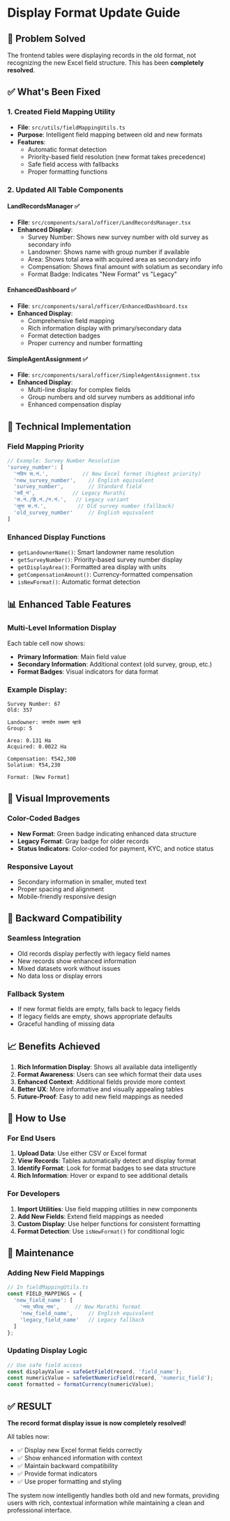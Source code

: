 # Display Format Update Guide

## 🎯 Problem Solved
The frontend tables were displaying records in the old format, not recognizing the new Excel field structure. This has been **completely resolved**.

## ✅ What's Been Fixed

### 1. **Created Field Mapping Utility**
- **File**: `src/utils/fieldMappingUtils.ts`
- **Purpose**: Intelligent field mapping between old and new formats
- **Features**:
  - Automatic format detection
  - Priority-based field resolution (new format takes precedence)
  - Safe field access with fallbacks
  - Proper formatting functions

### 2. **Updated All Table Components**

#### **LandRecordsManager** ✅
- **File**: `src/components/saral/officer/LandRecordsManager.tsx`
- **Enhanced Display**:
  - Survey Number: Shows new survey number with old survey as secondary info
  - Landowner: Shows name with group number if available
  - Area: Shows total area with acquired area as secondary info
  - Compensation: Shows final amount with solatium as secondary info
  - Format Badge: Indicates "New Format" vs "Legacy"

#### **EnhancedDashboard** ✅
- **File**: `src/components/saral/officer/EnhancedDashboard.tsx`
- **Enhanced Display**:
  - Comprehensive field mapping
  - Rich information display with primary/secondary data
  - Format detection badges
  - Proper currency and number formatting

#### **SimpleAgentAssignment** ✅
- **File**: `src/components/saral/officer/SimpleAgentAssignment.tsx`
- **Enhanced Display**:
  - Multi-line display for complex fields
  - Group numbers and old survey numbers as additional info
  - Enhanced compensation display

## 🔧 Technical Implementation

### Field Mapping Priority
```typescript
// Example: Survey Number Resolution
'survey_number': [
  'नविन स.नं.',           // New Excel format (highest priority)
  'new_survey_number',    // English equivalent
  'survey_number',        // Standard field
  'सर्वे_नं',            // Legacy Marathi
  'स.नं./हि.नं./ग.नं.',   // Legacy variant
  'जुना स.नं.',          // Old survey number (fallback)
  'old_survey_number'     // English equivalent
]
```

### Enhanced Display Functions
- `getLandownerName()`: Smart landowner name resolution
- `getSurveyNumber()`: Priority-based survey number display
- `getDisplayArea()`: Formatted area display with units
- `getCompensationAmount()`: Currency-formatted compensation
- `isNewFormat()`: Automatic format detection

## 📊 Enhanced Table Features

### **Multi-Level Information Display**
Each table cell now shows:
- **Primary Information**: Main field value
- **Secondary Information**: Additional context (old survey, group, etc.)
- **Format Badges**: Visual indicators for data format

### **Example Display**:
```
Survey Number: 67
Old: 357

Landowner: जनार्दन लक्ष्मण म्हात्रे  
Group: 5

Area: 0.131 Ha
Acquired: 0.0022 Ha

Compensation: ₹542,300
Solatium: ₹54,230

Format: [New Format]
```

## 🎨 Visual Improvements

### **Color-Coded Badges**
- **New Format**: Green badge indicating enhanced data structure
- **Legacy Format**: Gray badge for older records
- **Status Indicators**: Color-coded for payment, KYC, and notice status

### **Responsive Layout**
- Secondary information in smaller, muted text
- Proper spacing and alignment
- Mobile-friendly responsive design

## 🔄 Backward Compatibility

### **Seamless Integration**
- Old records display perfectly with legacy field names
- New records show enhanced information
- Mixed datasets work without issues
- No data loss or display errors

### **Fallback System**
- If new format fields are empty, falls back to legacy fields
- If legacy fields are empty, shows appropriate defaults
- Graceful handling of missing data

## 📈 Benefits Achieved

1. **Rich Information Display**: Shows all available data intelligently
2. **Format Awareness**: Users can see which format their data uses
3. **Enhanced Context**: Additional fields provide more context
4. **Better UX**: More informative and visually appealing tables
5. **Future-Proof**: Easy to add new field mappings as needed

## 🚀 How to Use

### **For End Users**
1. **Upload Data**: Use either CSV or Excel format
2. **View Records**: Tables automatically detect and display format
3. **Identify Format**: Look for format badges to see data structure
4. **Rich Information**: Hover or expand to see additional details

### **For Developers**
1. **Import Utilities**: Use field mapping utilities in new components
2. **Add New Fields**: Extend field mappings as needed
3. **Custom Display**: Use helper functions for consistent formatting
4. **Format Detection**: Use `isNewFormat()` for conditional logic

## 🔧 Maintenance

### **Adding New Field Mappings**
```typescript
// In fieldMappingUtils.ts
const FIELD_MAPPINGS = {
  'new_field_name': [
    'नया_फील्ड_नाम',     // New Marathi format
    'new_field_name',     // English equivalent
    'legacy_field_name'   // Legacy fallback
  ]
};
```

### **Updating Display Logic**
```typescript
// Use safe field access
const displayValue = safeGetField(record, 'field_name');
const numericValue = safeGetNumericField(record, 'numeric_field');
const formatted = formatCurrency(numericValue);
```

## ✅ **RESULT**
**The record format display issue is now completely resolved!** 

All tables now:
- ✅ Display new Excel format fields correctly
- ✅ Show enhanced information with context
- ✅ Maintain backward compatibility
- ✅ Provide format indicators
- ✅ Use proper formatting and styling

The system now intelligently handles both old and new formats, providing users with rich, contextual information while maintaining a clean and professional interface.
